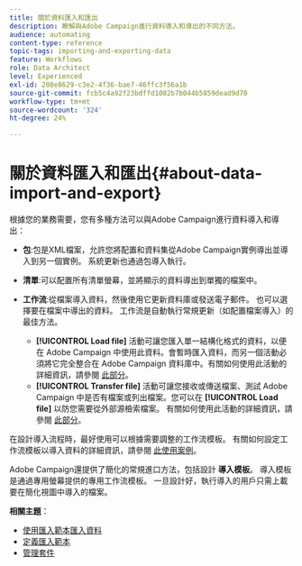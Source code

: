 ```yaml
---
title: 關於資料匯入和匯出
description: 瞭解與Adobe Campaign進行資料導入和導出的不同方法。
audience: automating
content-type: reference
topic-tags: importing-and-exporting-data
feature: Workflows
role: Data Architect
level: Experienced
exl-id: 208e8629-c3e2-4f36-bae7-46ffc3f56a1b
source-git-commit: fcb5c4a92f23bdffd1082b7b044b5859dead9d70
workflow-type: tm+mt
source-wordcount: '324'
ht-degree: 24%

---
```


# 關於資料匯入和匯出{#about-data-import-and-export}

根據您的業務需要，您有多種方法可以與Adobe Campaign進行資料導入和導出：

* **包**:包是XML檔案，允許您將配置和資料集從Adobe Campaign實例導出並導入到另一個實例。 系統更新也通過包導入執行。
* **清單**:可以配置所有清單螢幕，並將顯示的資料導出到單獨的檔案中。
* **工作流**:從檔案導入資料，然後使用它更新資料庫或發送電子郵件。 也可以選擇要在檔案中導出的資料。 工作流是自動執行常規更新（如配置檔案導入）的最佳方法。

   * **[!UICONTROL Load file]** 活動可讓您匯入單一結構化格式的資料，以便在 Adobe Campaign 中使用此資料。會暫時匯入資料，而另一個活動必須將它完全整合在 Adobe Campaign 資料庫中。有關如何使用此活動的詳細資訊，請參閱 [此部分](../../automating/using/load-file.md)。
   * **[!UICONTROL Transfer file]** 活動可讓您接收或傳送檔案、測試 Adobe Campaign 中是否有檔案或列出檔案。您可以在 **[!UICONTROL Load file]** 以防您需要從外部源檢索檔案。 有關如何使用此活動的詳細資訊，請參閱 [此部分](../../automating/using/transfer-file.md)。

在設計導入流程時，最好使用可以根據需要調整的工作流模板。 有關如何設定工作流模板以導入資料的詳細資訊，請參閱 [此使用案例](../../automating/using/creating-import-workflow-templates.md)。

Adobe Campaign還提供了簡化的常規進口方法，包括設計 **導入模板**。 導入模板是通過專用螢幕提供的專用工作流模板。 一旦設計好，執行導入的用戶只需上載要在簡化視圖中導入的檔案。

**相關主題**：

* [使用匯入範本匯入資料](../../automating/using/importing-data-with-import-templates.md)
* [定義匯入範本](../../automating/using/importing-data-with-import-templates.md#setting-up-import-templates)
* [管理套件](../../automating/using/managing-packages.md)
